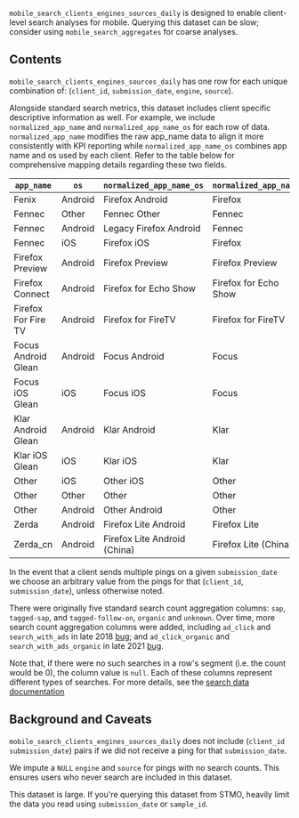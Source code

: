 `mobile_search_clients_engines_sources_daily` is designed to enable client-level search analyses for mobile.
Querying this dataset can be slow;
consider using `mobile_search_aggregates` for coarse analyses.

## Contents

`mobile_search_clients_engines_sources_daily` has one row for each unique combination of:
(`client_id`, `submission_date`, `engine`, `source`).

Alongside standard search metrics, this dataset includes client specific descriptive information as well.
For example, we include `normalized_app_name` and `normalized_app_name_os` for each row of data. `normalized_app_name` modifies the raw app_name data to align it more consistently with KPI reporting while `normalized_app_name_os` combines app name and os used by each client. Refer to the table below for comprehensive mapping details regarding these two fields.

| `app_name`          | `os`    | `normalized_app_name_os`       | `normalized_app_name`       |
| ------------------- | ------- | ------------------------------ | --------------------------- |
| Fenix               | Android | Firefox Android                | Firefox                     |
| Fennec              | Other   | Fennec Other                   | Fennec                      |
| Fennec              | Android | Legacy Firefox Android         | Fennec                      |
| Fennec              | iOS     | Firefox iOS                    | Firefox                     |
| Firefox Preview     | Android | Firefox Preview                | Firefox Preview             |
| Firefox Connect     | Android | Firefox for Echo Show          | Firefox for Echo Show       |
| Firefox For Fire TV | Android | Firefox for FireTV             | Firefox for FireTV          |
| Focus Android Glean | Android | Focus Android                  | Focus                       |
| Focus iOS Glean     | iOS     | Focus iOS                      | Focus                       |
| Klar Android Glean  | Android | Klar Android                   | Klar                        |
| Klar iOS Glean      | iOS     | Klar iOS                       | Klar                        |
| Other               | iOS     | Other iOS                      | Other                       |
| Other               | Other   | Other                          | Other                       |
| Other               | Android | Other Android                  | Other                       |
| Zerda               | Android | Firefox Lite Android           | Firefox Lite                |
| Zerda_cn            | Android | Firefox Lite Android (China)   | Firefox Lite (China)        |

In the event that a client sends multiple pings on a given `submission_date`
we choose an arbitrary value from the pings for that (`client_id`, `submission_date`),
unless otherwise noted.

There were originally five standard search count aggregation columns:
`sap`, `tagged-sap`, and `tagged-follow-on`, `organic` and `unknown`. Over time, more search count aggregation columns were added, including `ad_click` and `search_with_ads` in late 2018 [bug](https://bugzilla.mozilla.org/show_bug.cgi?id=1505411); and `ad_click_organic` and `search_with_ads_organic` in late 2021 [bug](https://bugzilla.mozilla.org/show_bug.cgi?id=1664849).

Note that, if there were no such searches in a row's segment
(i.e. the count would be 0),
the column value is `null`.
Each of these columns represent different types of searches.
For more details, see the [search data documentation]

## Background and Caveats

`mobile_search_clients_engines_sources_daily` does not include
(`client_id` `submission_date`) pairs
if we did not receive a ping for that `submission_date`.

We impute a `NULL` `engine` and `source` for pings with no search counts.
This ensures users who never search are included in this dataset.

This dataset is large.
If you're querying this dataset from STMO,
heavily limit the data you read using `submission_date` or `sample_id`.


<!--
#### Further Reading
-->

[search data documentation]: ../../search.md
